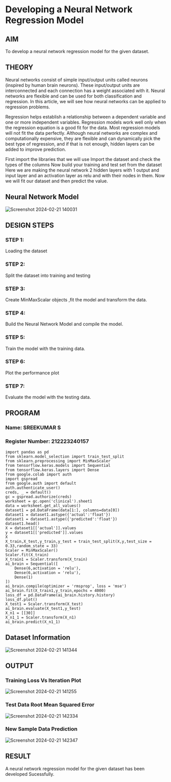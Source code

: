 # Developing a Neural Network Regression Model

## AIM

To develop a neural network regression model for the given dataset.

## THEORY

Neural networks consist of simple input/output units called neurons (inspired by human brain neurons). These input/output units are interconnected and each connection has a weight associated with it. Neural networks are flexible and can be used for both classification and regression. In this article, we will see how neural networks can be applied to regression problems.

Regression helps establish a relationship between a dependent variable and one or more independent variables. Regression models work well only when the regression equation is a good fit for the data. Most regression models will not fit the data perfectly. Although neural networks are complex and computationally expensive, they are flexible and can dynamically pick the best type of regression, and if that is not enough, hidden layers can be added to improve prediction.

First import the libraries that we will use Import the dataset and check the types of the columns Now build your training and test set from the dataset Here we are making the neural network 2 hidden layers with 1 output and input layer and an activation layer as relu and with their nodes in them. Now we will fit our dataset and then predict the value.

## Neural Network Model

![Screenshot 2024-02-21 140031](https://github.com/etjabajasphin/basic-nn-model/assets/151705853/b468976c-c7e3-49ff-b5a3-f2a066b3cfe7)

## DESIGN STEPS

### STEP 1:

Loading the dataset

### STEP 2:

Split the dataset into training and testing

### STEP 3:

Create MinMaxScalar objects ,fit the model and transform the data.

### STEP 4:

Build the Neural Network Model and compile the model.

### STEP 5:

Train the model with the training data.

### STEP 6:

Plot the performance plot

### STEP 7:

Evaluate the model with the testing data.

## PROGRAM
### Name: SREEKUMAR S
### Register Number: 212223240157
```
import pandas as pd
from sklearn.model_selection import train_test_split
from sklearn.preprocessing import MinMaxScaler
from tensorflow.keras.models import Sequential
from tensorflow.keras.layers import Dense
from google.colab import auth
import gspread
from google.auth import default
auth.authenticate_user()
creds, _ = default()
gc = gspread.authorize(creds)
worksheet = gc.open('clinical').sheet1
data = worksheet.get_all_values()
dataset1 = pd.DataFrame(data[1:], columns=data[0])
dataset1 = dataset1.astype({'actual':'float'})
dataset1 = dataset1.astype({'predicted':'float'})
dataset1.head()
X = dataset1[['actual']].values
y = dataset1[['predicted']].values
X
X_train,X_test,y_train,y_test = train_test_split(X,y,test_size = 0.33,random_state = 33)
Scaler = MinMaxScaler()
Scaler.fit(X_train)
X_train1 = Scaler.transform(X_train)
ai_brain = Sequential([
    Dense(6,activation = 'relu'),
    Dense(6,activation = 'relu'),
    Dense(1)
])
ai_brain.compile(optimizer = 'rmsprop', loss = 'mse')
ai_brain.fit(X_train1,y_train,epochs = 4000)
loss_df = pd.DataFrame(ai_brain.history.history)
loss_df.plot()
X_test1 = Scaler.transform(X_test)
ai_brain.evaluate(X_test1,y_test)
X_n1 = [[30]]
X_n1_1 = Scaler.transform(X_n1)
ai_brain.predict(X_n1_1)

```
## Dataset Information
![Screenshot 2024-02-21 141344](https://github.com/etjabajasphin/basic-nn-model/assets/151705853/6ec9fd30-2cdb-452a-b4c5-c6d5989ed869)

## OUTPUT

### Training Loss Vs Iteration Plot
![Screenshot 2024-02-21 141255](https://github.com/etjabajasphin/basic-nn-model/assets/151705853/82360829-4326-412e-b549-3eeda78c092b)

### Test Data Root Mean Squared Error
![Screenshot 2024-02-21 142334](https://github.com/etjabajasphin/basic-nn-model/assets/151705853/0068d0ed-c280-4cbf-ada0-e5ddf03e44a7)


### New Sample Data Prediction
![Screenshot 2024-02-21 142347](https://github.com/etjabajasphin/basic-nn-model/assets/151705853/29d51e6e-8282-4df1-a222-6a2dc0909294)



## RESULT

A neural network regression model for the given dataset has been developed Sucessfully.
